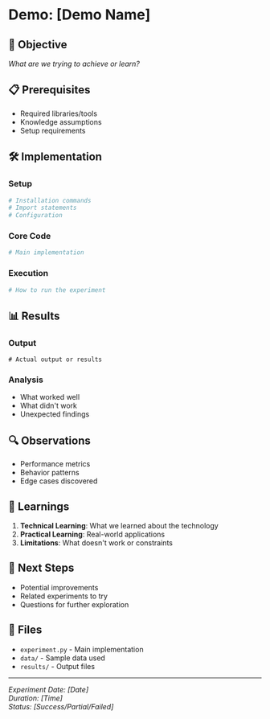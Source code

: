 # Demo: [Demo Name]

## 🎯 Objective
*What are we trying to achieve or learn?*

## 📋 Prerequisites
- Required libraries/tools
- Knowledge assumptions
- Setup requirements

## 🛠️ Implementation

### Setup
```python
# Installation commands
# Import statements
# Configuration
```

### Core Code
```python
# Main implementation
```

### Execution
```python
# How to run the experiment
```

## 📊 Results

### Output
```
# Actual output or results
```

### Analysis
- What worked well
- What didn't work
- Unexpected findings

## 🔍 Observations
- Performance metrics
- Behavior patterns
- Edge cases discovered

## 💭 Learnings
1. **Technical Learning**: What we learned about the technology
2. **Practical Learning**: Real-world applications
3. **Limitations**: What doesn't work or constraints

## 🔄 Next Steps
- Potential improvements
- Related experiments to try
- Questions for further exploration

## 📂 Files
- `experiment.py` - Main implementation
- `data/` - Sample data used
- `results/` - Output files

---
*Experiment Date: [Date]*  
*Duration: [Time]*  
*Status: [Success/Partial/Failed]*
